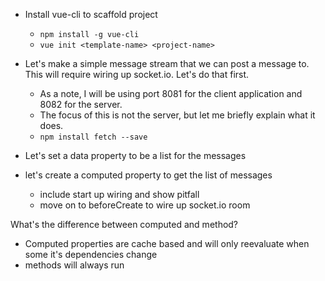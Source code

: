* Install vue-cli to scaffold project
  * `npm install -g vue-cli`
  * `vue init <template-name> <project-name>`

* Let's make a simple message stream that we can post a message to. This will require wiring up socket.io. Let's do that first.
  * As a note, I will be using port 8081 for the client application and 8082 for the server.
  * The focus of this is not the server, but let me briefly explain what it does.
  * `npm install fetch --save`

* Let's set a data property to be a list for the messages
* let's create a computed property to get the list of messages
  * include start up wiring and show pitfall 
  * move on to beforeCreate to wire up socket.io room

What's the difference between computed and method? 
* Computed properties are cache based and will only reevaluate when some it's dependencies change
* methods will always run